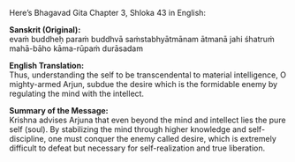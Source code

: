 Here’s Bhagavad Gita Chapter 3, Shloka 43 in English:        

**Sanskrit (Original):**        
evaṁ buddheḥ paraṁ buddhvā saṁstabhyātmānam ātmanā
jahi śhatruṁ mahā-bāho kāma-rūpaṁ durāsadam



**English Translation:**       
Thus, understanding the self to be transcendental to material intelligence, O mighty-armed Arjun, subdue the desire which is the formidable enemy by regulating the mind with the intellect.



**Summary of the Message:**        
Krishna advises Arjuna that even beyond the mind and intellect lies the pure self (soul). By stabilizing the mind through higher knowledge and self-discipline, one must conquer the enemy called desire, which is extremely difficult to defeat but necessary for self-realization and true liberation.

